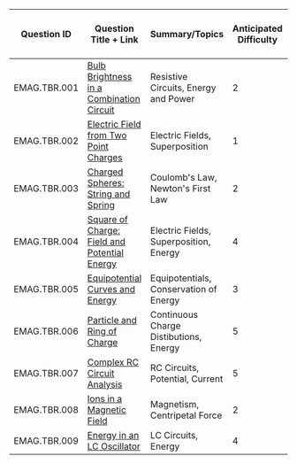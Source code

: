 | Question ID | Question Title + Link | Summary/Topics | Anticipated Difficulty | Scoring Rubric Link | Solved Out Copy Link | Applicable to P2? |
| --- | --- | --- | --- | --- | --- | --- |
| EMAG.TBR.001 | [Bulb Brightness in a Combination Circuit](./EMAG-TBR-001%20(Bulb%20Brightness%20in%20a%20Combination%20Circuit)/index.md) | Resistive Circuits, Energy and Power | 2 | [Scoring Guidelines](./Scoring_Guidelines/(SG)%20EMAG-TBR-001/index.md) | [Solutions](https://drive.google.com/open?id=1ddjXisHzYccsWR3q5EJdROqOGeVGC9vX&usp=drive_copy) | True |
| EMAG.TBR.002 | [Electric Field from Two Point Charges](./EMAG-TBR-002%20(Electric%20Field%20from%20Two%20Point%20Charges)/index.md) | Electric Fields, Superposition | 1 | [Scoring Guidelines](./Scoring_Guidelines/(SG)%20EMAG-TBR-002/index.md) | [Solutions](https://drive.google.com/open?id=1gEL_fOpgIUje1umMAqeJKPw4jJszHzRo&usp=drive_copy) | True |
| EMAG.TBR.003 | [Charged Spheres: String and Spring](./EMAG-TBR-003%20(Charged%20Spheres_%20String%20and%20Spring)/index.md) | Coulomb's Law, Newton's First Law | 2 | [Scoring Guidelines](./Scoring_Guidelines/(SG)%20EMAG-TBR-003/index.md) | [Solutions](https://drive.google.com/open?id=1towVKXuXDWNVLgROA67qUtMAvhCD4xz9&usp=drive_copy) | True |
| EMAG.TBR.004 | [Square of Charge: Field and Potential Energy](./EMAG-TBR-004%20(Square%20of%20Charge_%20Electric%20Field%20and%20Potential%20Energy)/index.md) | Electric Fields, Superposition, Energy | 4 | [Scoring Guidelines](./Scoring_Guidelines/(SG)%20EMAG-TBR-004/index.md) | [Solutions](https://drive.google.com/open?id=193WP-yXRwxseSh2CswFz8-g9m_7PTDiC&usp=drive_copy) | True |
| EMAG.TBR.005 | [Equipotential Curves and Energy](./EMAG-TBR-005%20(Equipotential%20Curves%20and%20Energy)/index.md) | Equipotentials, Conservation of Energy | 3 | [Scoring Guidelines](./Scoring_Guidelines/(SG)%20EMAG-TBR-005/index.md) | [Solutions](https://drive.google.com/open?id=1GPlm5wVqZEbj0PXEbcxyCdAYA6io9U8O&usp=drive_copy) | True |
| EMAG.TBR.006 | [Particle and Ring of Charge](./EMAG-TBR-006%20(Particle%20%26%20Ring%20of%20Charge_%20Energy,%20Potential,%20and%20Force)/index.md) | Continuous Charge Distibutions, Energy | 5 | [Scoring Guidelines](./Scoring_Guidelines/(SG)%20EMAG-TBR-006/index.md) | [Solutions](https://drive.google.com/open?id=1METQ_UdINa7NyxXm276_baXypTNyePW6&usp=drive_copy) | False |
| EMAG.TBR.007 | [Complex RC Circuit Analysis](./EMAG-TBR-007%20(Complex%20RC%20Circuit%20Analysis)/index.md) | RC Circuits, Potential, Current | 5 | [Scoring Guidelines](./Scoring_Guidelines/(SG)%20EMAG-TBR-007/index.md) | [Solutions](https://drive.google.com/open?id=1V5kpsD-hKqh2sWehP2S2P4KlQxROMYer&usp=drive_copy) | False |
| EMAG.TBR.008 | [Ions in a Magnetic Field](./EMAG-TBR-008%20(Ions%20in%20a%20magnetic%20field)/index.md) | Magnetism, Centripetal Force | 2 | [Scoring Guidelines](./Scoring_Guidelines/(SG)%20EMAG-TBR-008/index.md) | [Solutions](https://drive.google.com/open?id=19MNWd9UAq2W3FvdkGmrJ__j0eoe5lUT2&usp=drive_copy) | True |
| EMAG.TBR.009 | [Energy in an LC Oscillator](./EMAG-TBR-009%20(Energy%20in%20an%20LC%20Oscillator)/index.md) | LC Circuits, Energy | 4 | [Scoring Guidelines](./Scoring_Guidelines/(SG)%20EMAG-TBR-009/index.md) | [Solutions](https://drive.google.com/open?id=1lOVV-3_qp6VGJgf0Jqk1lXr6JXHKEqGi&usp=drive_copy) | False |

